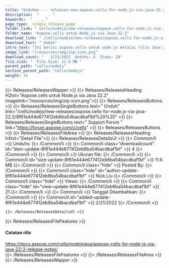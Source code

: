 ```yaml
---
title: "Unduhan --- releases-new-aspose.cells-for-node.js-via-java-22.2." 
description:  "    . " 
keywords:  "    . " 
page_type:  single_release_page
folder_link: " cells/nodejs/new-releases/aspose.cells-for-node.js-via-java-22.2/"
folder_name: "Aspose.cells untuk Node.js via Java 22.2"
download_link: " /cells/nodejs/new-releases/aspose.cells-for-node.js-via-java-22.2/8f61e444e677412eb6ba54bacdbaf1bf"
download_text: " Unduh"
intro_text: "Ini berisi aspose.cells untuk node.js melalui rilis Java 22.2."
image_link: "/resources/img/zip-icon.png"
download_count: "   2/21/2022  Unduhs: 4  Views: 20"
file_size: "  File Size: 11.6 MB "
parent_path: "cells/nodejs"
section_parent_path: "cells/nodejs"
weight: 16
---
```


{{< Releases/ReleasesWapper >}}
  {{< Releases/ReleasesHeading H2txt="Aspose.cells untuk Node.js via Java 22.2" imagelink="/resources/img/zip-icon.png">}}
  {{< Releases/ReleasesButtons >}}
    {{< Releases/ReleasesSingleButtons text=" Unduh" link="/cells/nodejs/new-releases/aspose.cells-for-node.js-via-java-22.2/8f61e444e677412eb6ba54bacdbaf1bf%20%20" >}}
    {{< Releases/ReleasesSingleButtons text=" Support Forum " link="https://forum.aspose.com/c/cells" >}}
  {{< Releases/ReleasesButtons >}}
  {{< Releases/ReleasesFileArea >}}
    {{< Releases/ReleasesHeading h4txt="Detail File">}}
    {{< Releases/ReleasesDetailsUl >}}
            {{< Common/li  >}} Unduhs: {{< /Common/li >}} 
      {{< Common/li class="downloadcount" id="dwn-update-8f61e444e677412eb6ba54bacdbaf1bf" >}} 4 {{< /Common/li >}} 
      {{< Common/li  >}} Ukuran file: {{< /Common/li >}} 
      {{< Common/li id="size-update-8f61e444e677412eb6ba54bacdbaf1bf" >}} 11.6 MB {{< /Common/li >}} 
      {{< Common/li  class="hide" >}} Posted By: {{< /Common/li >}} 
      {{< Common/li class="hide" id="author-update-8f61e444e677412eb6ba54bacdbaf1bf" >}} Nick.Liu {{< /Common/li >}} 
      {{< Common/li class="hide"  >}} Views: {{< /Common/li >}} 
      {{< Common/li class="hide" id="view-update-8f61e444e677412eb6ba54bacdbaf1bf" >}} 21 {{< /Common/li >}} 
      {{< Common/li  >}} Tanggal Ditambahkan: {{< /Common/li >}} 
      {{< Common/li id="added-update-8f61e444e677412eb6ba54bacdbaf1bf" >}} 2/21/2022 {{< /Common/li >}} 

    {{< /Releases/ReleasesDetailsUl >}}

  {{< Releases/ReleasesFileFeatures >}}
      <h4>Catatan rilis</h4><div><a href="https://docs.aspose.com/cells/nodejsjava/aspose-cells-for-node-js-via-java-22-2-release-notes/">https://docs.aspose.com/cells/nodejsjava/aspose-cells-for-node-js-via-java-22-2-release-notes/</a></div>
  {{< /Releases/ReleasesFileFeatures >}}
 {{< /Releases/ReleasesFileArea >}}
{{< /Releases/ReleasesWapper >}}


